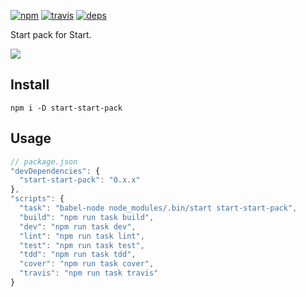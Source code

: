 [![npm](https://img.shields.io/npm/v/start-start-pack.svg?style=flat-square)](https://www.npmjs.com/package/start-start-pack)
[![travis](http://img.shields.io/travis/start-runner/start-pack.svg?style=flat-square)](https://travis-ci.org/start-runner/start-pack)
[![deps](https://img.shields.io/gemnasium/start-runner/start-pack.svg?style=flat-square)](https://gemnasium.com/start-runner/start-pack)

Start pack for Start.

![](http://funkyimg.com/i/27yzy.gif)

## Install

```
npm i -D start-start-pack
```

## Usage

```js
// package.json
"devDependencies": {
  "start-start-pack": "0.x.x"
},
"scripts": {
  "task": "babel-node node_modules/.bin/start start-start-pack",
  "build": "npm run task build",
  "dev": "npm run task dev",
  "lint": "npm run task lint",
  "test": "npm run task test",
  "tdd": "npm run task tdd",
  "cover": "npm run task cover",
  "travis": "npm run task travis"
}
```

